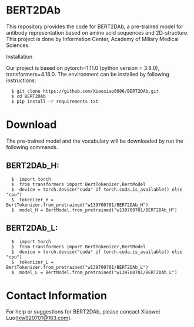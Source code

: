 # BERT2DAb
This repository provides the code for BERT2DAb, a pre-trained model for antibody representation based on amino acid sequences and 2D-structure. This project is done by Information Center, Academy of Miliary Medical Sciences.

Installation

Our project is based on pytorch=1.11.0 (python version = 3.8.0), transformers=4.18.0. The environment can be installed by following instructions:
```
  $ git clone https://github.com/Xiaoxiao0606/BERT2DAb.git
  $ cd BERT2DAb
  $ pip install -r requirements.txt
```


# Download
The pre-trained model and the vocabulary will be downloaded by run the following commands.

## BERT2DAb_H:
```
  $  import torch
  $  from transformers import BertTokenizer,BertModel
  $  device = torch.device("cuda" if torch.cuda.is_available() else "cpu")
  $  tokenizer_H = BertTokenizer.from_pretrained("w139700701/BERT2DAb_H")
  $  model_H = BertModel.from_pretrained("w139700701/BERT2DAb_H")
```

## BERT2DAb_L:
```
  $  import torch
  $  from transformers import BertTokenizer,BertModel
  $  device = torch.device("cuda" if torch.cuda.is_available() else "cpu")
  $  tokenizer_L = BertTokenizer.from_pretrained("w139700701/BERT2DAb_L")
  $  model_L = BertModel.from_pretrained("w139700701/BERT2DAb_L")
```


# Contact Information
For help or suggestions for BERT2DAb, please concact Xiaowei Luo(lxw920701@163.com).




